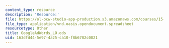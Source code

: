 ```yaml
---
content_type: resource
description: 'Resource:'
file: https://ol-ocw-studio-app-production.s3.amazonaws.com/courses/15-071-the-analytics-edge-spring-2017/163dfd445e974a25ca10f8b6782c0821_GoogleAdWords_LO.ods
file_type: application/vnd.oasis.opendocument.spreadsheet
resourcetype: Other
title: GoogleAdWords_LO.ods
uid: 163dfd44-5e97-4a25-ca10-f8b6782c0821
---
```

